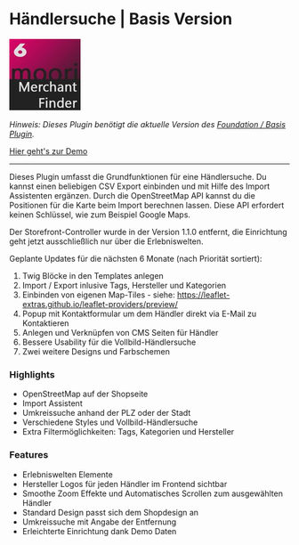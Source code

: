 # Händlersuche | Basis Version

![Logo](images/plugin.jpg)

_Hinweis: Dieses Plugin benötigt die aktuelle Version des [Foundation / Basis Plugin](../MoorlFoundation/index.md)._

[Hier geht's zur Demo](https://demo.moori.net/Zubehoer-Finder-Demo/)

---

Dieses Plugin umfasst die Grundfunktionen für eine Händlersuche. 
Du kannst einen beliebigen CSV Export einbinden und mit Hilfe des 
Import Assistenten ergänzen. Durch die OpenStreetMap API kannst du 
die Positionen für die Karte beim Import berechnen lassen. Diese 
API erfordert keinen Schlüssel, wie zum Beispiel Google Maps.

Der Storefront-Controller wurde in der Version 1.1.0 entfernt, 
die Einrichtung geht jetzt ausschließlich nur über die Erlebniswelten.

Geplante Updates für die nächsten 6 Monate (nach Priorität sortiert):

1. Twig Blöcke in den Templates anlegen
2. Import / Export inlusive Tags, Hersteller und Kategorien
3. Einbinden von eigenen Map-Tiles - siehe: https://leaflet-extras.github.io/leaflet-providers/preview/
4. Popup mit Kontaktformular um dem Händler direkt via E-Mail zu Kontaktieren
5. Anlegen und Verknüpfen von CMS Seiten für Händler
6. Bessere Usability für die Vollbild-Händlersuche
7. Zwei weitere Designs und Farbschemen

### Highlights

- OpenStreetMap auf der Shopseite
- Import Assistent
- Umkreissuche anhand der PLZ oder der Stadt
- Verschiedene Styles und Vollbild-Händlersuche
- Extra Filtermöglichkeiten: Tags, Kategorien und Hersteller

### Features

- Erlebniswelten Elemente
- Hersteller Logos für jeden Händler im Frontend sichtbar
- Smoothe Zoom Effekte und Automatisches Scrollen zum ausgewählten Händler
- Standard Design passt sich dem Shopdesign an
- Umkreissuche mit Angabe der Entfernung
- Erleichterte Einrichtung dank Demo Daten